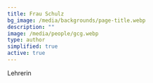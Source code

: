 ```yaml
---
title: Frau Schulz
bg_image: /media/backgrounds/page-title.webp
description: ""
image: /media/people/gcg.webp
type: author
simplified: true
active: true
---
```

Lehrerin
